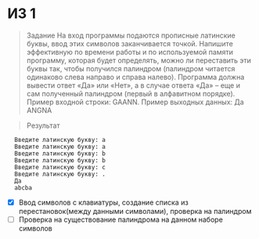 # ИЗ 1
> Задание
      На вход программы подаются прописные латинские буквы, ввод этих символов
      заканчивается точкой. Напишите эффективную по времени работы и по используемой
      памяти программу, которая будет определять, можно ли переставить эти буквы так, чтобы
      получился палиндром (палиндром читается одинаково слева направо и справа налево).
      Программа должна вывести ответ «Да» или «Нет», а в случае ответа «Да» – еще и сам
      полученный палиндром (первый в алфавитном порядке).
      Пример входной строки:
        GAANN.
      Пример выходных данных:
        Да
        ANGNA

> Результат

      Введите латинскую букву: a
      Введите латинскую букву: a
      Введите латинскую букву: b
      Введите латинскую букву: b
      Введите латинскую букву: c
      Введите латинскую букву: .
      Да
      abcba

- [X]  Ввод символов с клавиатуры, создание списка из перестановок(между данными символами), проверка на палиндром
- [ ] Проверка на существование палиндрома на данном наборе символов 